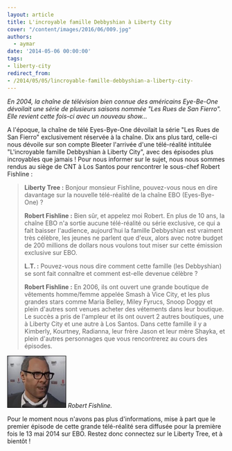 ```yaml
---
layout: article
title: L'incroyable famille Debbyshian à Liberty City
cover: "/content/images/2016/06/009.jpg"
authors:
  - aymar
date: '2014-05-06 00:00:00'
tags:
- liberty-city
redirect_from:
- /2014/05/05/lincroyable-famille-debbyshian-a-liberty-city-
---
```


_En 2004, la chaîne de télévision bien connue des américains Eye-Be-One dévoilait une série de plusieurs saisons nommée "Les Rues de San Fierro". Elle revient cette fois-ci avec un nouveau show..._

A l'époque, la chaîne de télé Eyes-Bye-One dévoilait la série "Les Rues de San Fierro" exclusivement réservée à la chaîne. Dix ans plus tard, celle-ci nous dévoile sur son compte Bleeter l'arrivée d'une télé-réalité intitulée "L'incroyable famille Debbyshian à Liberty City", avec des épisodes plus incroyables que jamais ! Pour nous informer sur le sujet, nous nous sommes rendus au siège de CNT à Los Santos pour rencontrer le sous-chef Robert Fishline :

> **Liberty Tree :** Bonjour monsieur Fishline, pouvez-vous nous en dire davantage sur la nouvelle télé-réalité de la chaîne EBO (Eyes-Bye-One) ?
> 
> **Robert Fishline :** Bien sûr, et appelez moi Robert. En plus de 10 ans, la chaîne EBO n'a sortie aucune télé-réalité ou série exclusive, ce qui a fait baisser l'audience, aujourd'hui la famille Debbyshian est vraiment très célèbre, les jeunes ne parlent que d'eux, alors avec notre budget de 200 millions de dollars nous voulons tout miser sur cette émission exclusive sur EBO.
> 
> **L.T. :** Pouvez-vous nous dire comment cette famille (les Debbyshian) se sont fait connaître et comment est-elle devenue célèbre ?
> 
> **Robert Fishline :** En 2006, ils ont ouvert une grande boutique de vêtements homme/femme appelée Smash à Vice City, et les plus grandes stars comme Maria Belley, Miley Fyrucs, Snoop Doggy et plein d'autres sont venues acheter des vétements dans leur boutique. Le succès a pris de l'ampleur et ils ont ouvert 2 autres boutiques, une à Liberty City et une autre à Los Santos. Dans cette famille il y a Kimberly, Kourtney, Radianna, leur frère Jason et leur mère Shayka, et plein d'autres personnages que vous rencontrerez au cours des épisodes.

![Robert Fishline.](/content/images/2016/06/gta-5-devin.jpg)
_Robert Fishline._

Pour le moment nous n'avons pas plus d'informations, mise à part que le premier épisode de cette grande télé-réalité sera diffusée pour la première fois le 13 mai 2014 sur EBO. Restez donc connectez sur le Liberty Tree, et à bientôt !
